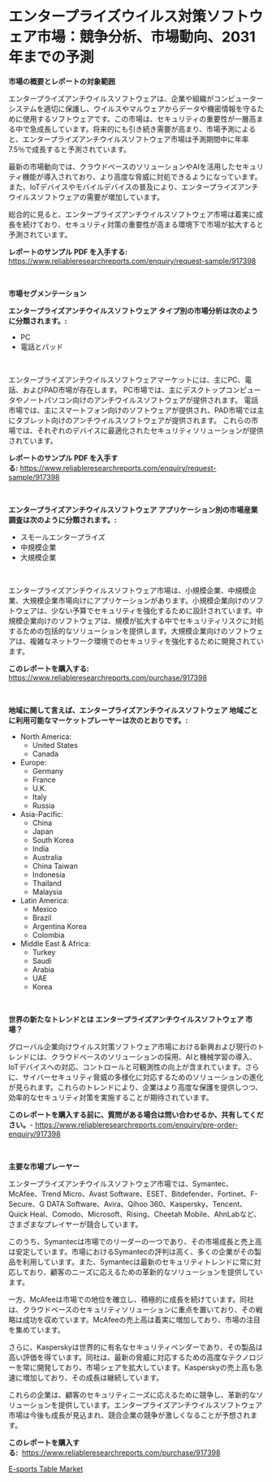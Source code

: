 <p><h1>エンタープライズウイルス対策ソフトウェア市場：競争分析、市場動向、2031年までの予測</h1></p><p><strong>市場の概要とレポートの対象範囲</strong></p>
<p><p>エンタープライズアンチウイルスソフトウェアは、企業や組織がコンピューターシステムを適切に保護し、ウイルスやマルウェアからデータや機密情報を守るために使用するソフトウェアです。この市場は、セキュリティの重要性が一層高まる中で急成長しています。将来的にも引き続き需要が高まり、市場予測によると、エンタープライズアンチウイルスソフトウェア市場は予測期間中に年率7.5％で成長すると予測されています。</p><p>最新の市場動向では、クラウドベースのソリューションやAIを活用したセキュリティ機能が導入されており、より高度な脅威に対処できるようになっています。また、IoTデバイスやモバイルデバイスの普及により、エンタープライズアンチウイルスソフトウェアの需要が増加しています。</p><p>総合的に見ると、エンタープライズアンチウイルスソフトウェア市場は着実に成長を続けており、セキュリティ対策の重要性が高まる環境下で市場が拡大すると予測されています。</p></p>
<p><strong>レポートのサンプル PDF を入手する:</strong> <a href="https://www.reliableresearchreports.com/enquiry/request-sample/917398">https://www.reliableresearchreports.com/enquiry/request-sample/917398</a></p>
<p>&nbsp;</p>
<p><strong>市場セグメンテーション</strong></p>
<p><strong>エンタープライズアンチウイルスソフトウェア タイプ別の市場分析は次のように分類されます。:</strong></p>
<p><ul><li>PC</li><li>電話とパッド</li></ul></p>
<p>&nbsp;</p>
<p><p>エンタープライズアンチウイルスソフトウェアマーケットには、主にPC、電話、およびPAD市場が存在します。 PC市場では、主にデスクトップコンピュータやノートパソコン向けのアンチウイルスソフトウェアが提供されます。 電話市場では、主にスマートフォン向けのソフトウェアが提供され、PAD市場では主にタブレット向けのアンチウイルスソフトウェアが提供されます。 これらの市場では、それぞれのデバイスに最適化されたセキュリティソリューションが提供されています。</p></p>
<p><strong>レポートのサンプル PDF を入手する:</strong>&nbsp;<a href="https://www.reliableresearchreports.com/enquiry/request-sample/917398">https://www.reliableresearchreports.com/enquiry/request-sample/917398</a></p>
<p>&nbsp;</p>
<p><strong> エンタープライズアンチウイルスソフトウェア アプリケーション別の市場産業調査は次のように分類されます。:</strong></p>
<p><ul><li>スモールエンタープライズ</li><li>中規模企業</li><li>大規模企業</li></ul></p>
<p>&nbsp;</p>
<p><p>エンタープライズアンチウイルスソフトウェア市場は、小規模企業、中規模企業、大規模企業市場向けにアプリケーションがあります。小規模企業向けのソフトウェアは、少ない予算でセキュリティを強化するために設計されています。中規模企業向けのソフトウェアは、規模が拡大する中でセキュリティリスクに対処するための包括的なソリューションを提供します。大規模企業向けのソフトウェアは、複雑なネットワーク環境でのセキュリティを強化するために開発されています。</p></p>
<p><strong>このレポートを購入する:</strong>&nbsp; <a href="https://www.reliableresearchreports.com/purchase/917398">https://www.reliableresearchreports.com/purchase/917398</a></p>
<p>&nbsp;</p>
<p><strong>地域に関して言えば、エンタープライズアンチウイルスソフトウェア 地域ごとに利用可能なマーケットプレーヤーは次のとおりです。:</strong></p>
<p><ul>
    <li>
        North America:
        <ul>
            <li>United States</li>
            <li>Canada</li>
        </ul>
    </li>
    <li>
        Europe:
        <ul>
            <li>Germany</li>
            <li>France</li>
            <li>U.K.</li>
            <li>Italy</li>
            <li>Russia</li>
        </ul>
    </li>
    <li>
        Asia-Pacific:
        <ul>
            <li>China</li>
            <li>Japan</li>
            <li>South Korea</li>
            <li>India</li>
            <li>Australia</li>
            <li>China Taiwan</li>
            <li>Indonesia</li>
            <li>Thailand</li>
            <li>Malaysia</li>
        </ul>
    </li>
    <li>
        Latin America:
        <ul>
            <li>Mexico</li>
            <li>Brazil</li>
            <li>Argentina Korea</li>
            <li>Colombia</li>
        </ul>
    </li>
    <li>
        Middle East & Africa:
        <ul>
            <li>Turkey</li>
            <li>Saudi</li>
            <li>Arabia</li>
            <li>UAE</li>
            <li>Korea</li>
        </ul>
    </li>
    </ul></p>
<p>&nbsp;</p>
<p><strong>世界の新たなトレンドとは エンタープライズアンチウイルスソフトウェア 市場？</strong></p>
<p><p>グローバル企業向けウイルス対策ソフトウェア市場における新興および現行のトレンドには、クラウドベースのソリューションの採用、AIと機械学習の導入、IoTデバイスへの対応、コントロールと可観測性の向上が含まれています。さらに、サイバーセキュリティ脅威の多様化に対応するためのソリューションの進化が見られます。これらのトレンドにより、企業はより高度な保護を提供しつつ、効率的なセキュリティ対策を実施することが期待されています。</p></p>
<p><strong>このレポートを購入する前に、質問がある場合は問い合わせるか、共有してください。</strong>- <a href="https://www.reliableresearchreports.com/enquiry/pre-order-enquiry/917398">https://www.reliableresearchreports.com/enquiry/pre-order-enquiry/917398</a></p>
<p>&nbsp;</p>
<p><strong>主要な市場プレーヤー</strong></p>
<p><p>エンタープライズアンチウイルスソフトウェア市場では、Symantec、McAfee、Trend Micro、Avast Software、ESET、Bitdefender、Fortinet、F-Secure、G DATA Software、Avira、Qihoo 360、Kaspersky、Tencent、Quick Heal、Comodo、Microsoft、Rising、Cheetah Mobile、AhnLabなど、さまざまなプレイヤーが競合しています。</p><p>このうち、Symantecは市場でのリーダーの一つであり、その市場成長と売上高は安定しています。市場におけるSymantecの評判は高く、多くの企業がその製品を利用しています。また、Symantecは最新のセキュリティトレンドに常に対応しており、顧客のニーズに応えるための革新的なソリューションを提供しています。</p><p>一方、McAfeeは市場での地位を確立し、積極的に成長を続けています。同社は、クラウドベースのセキュリティソリューションに重点を置いており、その戦略は成功を収めています。McAfeeの売上高は着実に増加しており、市場の注目を集めています。</p><p>さらに、Kasperskyは世界的に有名なセキュリティベンダーであり、その製品は高い評価を得ています。同社は、最新の脅威に対応するための高度なテクノロジーを常に開発しており、市場シェアを拡大しています。Kasperskyの売上高も急速に増加しており、その成長は継続しています。</p><p>これらの企業は、顧客のセキュリティニーズに応えるために競争し、革新的なソリューションを提供しています。エンタープライズアンチウイルスソフトウェア市場は今後も成長が見込まれ、競合企業の競争が激しくなることが予想されます。</p></p>
<p><strong>このレポートを購入する:</strong>&nbsp;&nbsp;<a href="https://www.reliableresearchreports.com/purchase/917398">https://www.reliableresearchreports.com/purchase/917398</a></p>
<p><p><a href="https://github.com/RickHolmes3/Market-Research-Report-List-3/blob/main/e-sports-table-market.md">E-sports Table Market</a></p></p>